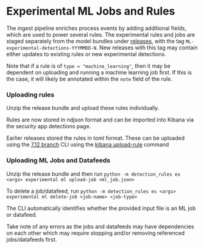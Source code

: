 # Experimental ML Jobs and Rules

The ingest pipeline enriches process events by adding additional fields, which are used to power several rules. 
The experimental rules and jobs are staged separately from the model bundles under [releases](https://github.com/elastic/detection-rules/releases), with the tag `ML-experimental-detections-YYYMMDD-N`. New releases with this tag may contain either updates to existing rules or new experimental detections. 

Note that if a rule is of `type = "machine_learning"`, then it may be dependent on uploading and running a machine
learning job first. If this is the case, it will likely be annotated within the `note` field of the rule.

### Uploading rules

Unzip the release bundle and upload these rules individually.

Rules are now stored in ndjson format and can be imported into Kibana via the security app detections page.

Earlier releases stored the rules in toml format. These can be uploaded using the 
[7.12 branch](https://github.com/elastic/detection-rules/tree/7.12) CLI using the 
[kibana upload-rule](../../CLI.md#uploading-rules-to-kibana) command

### Uploading ML Jobs and Datafeeds

Unzip the release bundle and then run `python -m detection_rules es <args> experimental ml upload-job <ml_job.json>`

To delete a job/datafeed, run `python -m detection_rules es <args> experimental ml delete-job <job-name> <job-type>`

The CLI automatically identifies whether the provided input file is an ML job or datafeed.

Take note of any errors as the jobs and datafeeds may have dependencies on each other which may require stopping and/or removing
referenced jobs/datafeeds first.
